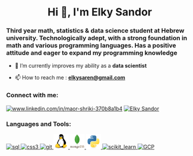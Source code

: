 <h1 align="center">Hi 👋, I'm Elky Sandor</h1>

<h3>Third year math, statistics & data science student at Hebrew university. Technologically adept, with a strong foundation in math and various programming languages. Has a positive attitude and eager to expand my programming knowledge</h3>

- 🌱 I’m currently improves my ability as a **data scientist**

- 📫 How to reach me :  **elkysaren@gmail.com**

<h3 align="left">Connect with me:</h3>
<p align="left">
<a href="https://www.linkedin.com/in/elky-sandor-2560a521b/" target="blank"><img align="center" src="https://raw.githubusercontent.com/rahuldkjain/github-profile-readme-generator/master/src/images/icons/Social/linked-in-alt.svg" alt="www.linkedin.com/in/maor-shriki-370b8a1b4" height="30" width="40" /></a>
<a href="https://www.facebook.com/elky.shandor" target="blank"><img align="center" src="https://raw.githubusercontent.com/rahuldkjain/github-profile-readme-generator/master/src/images/icons/Social/facebook.svg" alt="Elky Sandor" height="30" width="40" /></a>
</p>

<h3 align="left">Languages and Tools:</h3>

<a href="https://www.postgresql.org/" target="_blank"> <img src="https://www.vectorlogo.zone/logos/postgresql/postgresql-horizontal.svg" alt="sql" width="40" height="40"/> </a> <a href="https://pandas.pydata.org/" target="_blank"> <img src="https://upload.wikimedia.org/wikipedia/commons/e/ed/Pandas_logo.svg" alt="css3" width="40" height="40"/> </a> <a href="https://git-scm.com/" target="_blank"> <img src="https://www.vectorlogo.zone/logos/git-scm/git-scm-icon.svg" alt="git" width="40" height="40"/> </a> <a href="https://www.linux.org/" target="_blank"> <img src="https://raw.githubusercontent.com/devicons/devicon/master/icons/linux/linux-original.svg" alt="linux" width="40" height="40"/> </a> <a href="https://www.mongodb.com/" target="_blank"> <img src="https://raw.githubusercontent.com/devicons/devicon/master/icons/mongodb/mongodb-original-wordmark.svg" alt="mongodb" width="40" height="40"/> </a><a href="https://www.python.org" target="_blank"> <img src="https://raw.githubusercontent.com/devicons/devicon/master/icons/python/python-original.svg" alt="python" width="40" height="40"/> </a><a href="https://cloud.google.com/gcp?utm_source=google&utm_medium=cpc&utm_campaign=emea-il-all-en-bkws-all-all-trial-e-gcp-1011340&utm_content=text-ad-none-any-DEV_c-CRE_500236788696-ADGP_Hybrid%20%7C%20BKWS%20-%20EXA%20%7C%20Txt%20~%20GCP%20~%20General%23v1-KWID_43700060384861723-aud-1642982741713%3Akwd-87853815-userloc_1007978&utm_term=KW_gcp-NET_g-PLAC_&gclid=Cj0KCQjwgYSTBhDKARIsAB8KuktNenHp6swwH-qRf90kKJCuo6iPUgUcJQBI5gMcrUDRaV5BDM4aNWEaAp9uEALw_wcB&gclsrc=aw.ds" target="_blank"> <img src="https://upload.wikimedia.org/wikipedia/commons/0/05/Scikit_learn_logo_small.svg" alt="scikit_learn" width="40" height="40"/></a><a href="https://scikit-learn.org/" target="_blank"> <img src="https://upload.wikimedia.org/wikipedia/commons/c/c2/Google-cloud-platform-v2.svg" alt="GCP" width="40" height="40"/></a></p>
